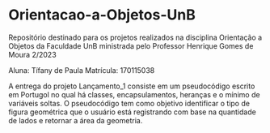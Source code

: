 # Orientacao-a-Objetos-UnB
Repositório destinado para os projetos realizados na disciplina Orientação a Objetos da Faculdade UnB ministrada pelo Professor Henrique Gomes de Moura 2/2023

Aluna: Tífany de Paula
Matrícula: 170115038

A entrega do projeto Lançamento_1 consiste em um pseudocódigo escrito em Portugol no qual há classes, encapsulamentos, heranças e o mínimo de variáveis soltas. O pseudocódigo tem como objetivo identificar o tipo de figura geométrica que o usuário está registrando com base na quantidade de lados e retornar a área da geometria.
